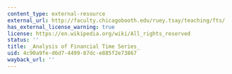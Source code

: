 ```yaml
---
content_type: external-resource
external_url: http://faculty.chicagobooth.edu/ruey.tsay/teaching/fts/
has_external_license_warning: true
license: https://en.wikipedia.org/wiki/All_rights_reserved
status: ''
title: _Analysis of Financial Time Series_
uid: 4c90a9fe-d6d7-4499-87dc-e885f2e73867
wayback_url: ''
---
```

